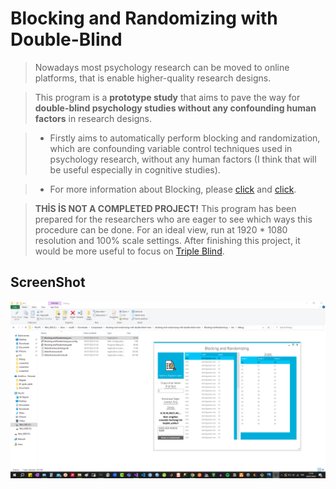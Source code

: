# Blocking and Randomizing with Double-Blind

> Nowadays most psychology research can be moved to online platforms, that is enable higher-quality research designs.

> This program is a **prototype study** that aims to pave the way for **double-blind psychology studies without any confounding human factors** in research designs.

> * Firstly aims to automatically perform blocking and randomization, which are confounding variable control techniques used in psychology research, without any human factors (I think that will be useful especially in cognitive studies).

> * For more information about Blocking, please [click](https://dictionary.apa.org/block-design) and [click](https://dictionary.apa.org/blocking).

> **THİS İS NOT A COMPLETED PROJECT!** This program has been prepared for the researchers who are eager to see which ways this procedure can be done. For an ideal view, run at 1920 * 1080 resolution and 100% scale settings. After finishing this project, it would be more useful to focus on [Triple Blind](https://dictionary.apa.org/blind).

## ScreenShot

![main](/Blocking%20and%20Randomizing/screenshot/main.png)